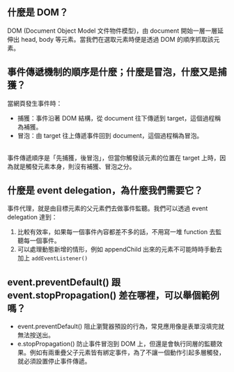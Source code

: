 ## 什麼是 DOM？
DOM (Document Object Model 文件物件模型)，由 document 開始一層一層延伸出 head, body 等元素。當我們在選取元素時便是透過 DOM 的順序抓取該元素。

## 事件傳遞機制的順序是什麼；什麼是冒泡，什麼又是捕獲？
當網頁發生事件時：
* 捕獲：事件沿著 DOM 結構，從 document 往下傳遞到 target，這個過程稱為補獲。
* 冒泡：由 target 往上傳遞事件回到 document，這個過程稱為冒泡。
<br>
事件傳遞順序是「先捕獲，後冒泡」，但當你觸發該元素的位置在 target 上時，因為就是觸發元素本身，則沒有補獲、冒泡之分。

## 什麼是 event delegation，為什麼我們需要它？
事件代理，就是由目標元素的父元素們去做事件監聽。我們可以透過 event delegation 達到：

1. 比較有效率，如果每一個事件內容都差不多的話，不用寫一堆 function 去監聽每一個事件。
2. 可以處理動態新增的情形，例如 appendChild 出來的元素不可能時時手動去加上 `addEventListener()`

## event.preventDefault() 跟 event.stopPropagation() 差在哪裡，可以舉個範例嗎？
* event.preventDefault() 阻止瀏覽器預設的行為，常見應用像是表單沒填完就無法按送出。
* e.stopPropagation() 防止事件冒泡到 DOM 上，但還是會執行同層的監聽效果。例如有兩重疊父子元素皆有綁定事件，為了不讓一個動作引起多層觸發，就必須設置停止事件傳遞。
